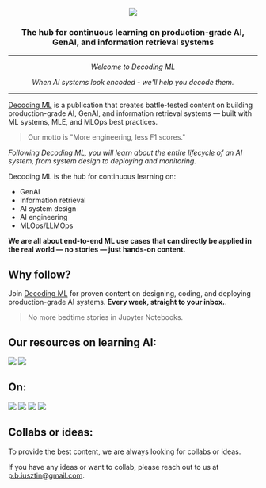 <p align="center"><img src="https://github.com/DecodingML/.github/blob/main/media/banner.png?raw=true"></p>

<div align="center">
  <h3>The hub for continuous learning on production-grade AI, GenAI, and information retrieval systems</h3>
</div>

----

<p align="center"><i>Welcome to Decoding ML</i></p>

<p align="center"><i>When AI systems look encoded - we'll help you decode them.</i></p>

----

[Decoding ML](https://decodingml.substack.com/) is a publication that creates battle-tested content on building production-grade AI, GenAI, and information retrieval systems — built with ML systems, MLE, and MLOps best practices.

> Our motto is "More engineering, less F1 scores."

*Following Decoding ML, you will learn about the entire lifecycle of an AI system, from system design to deploying and monitoring.*

Decoding ML is the hub for continuous learning on:

- GenAI
- Information retrieval
- AI system design
- AI engineering
- MLOps/LLMOps

**We are all about end-to-end ML use cases that can directly be applied in the real world — no stories — just hands-on content.**

## Why follow?

Join [Decoding ML](https://decodingml.substack.com/) for proven content on designing, coding, and deploying production-grade AI systems. **Every week, straight to your inbox.**.

> No more bedtime stories in Jupyter Notebooks.

## Our resources on learning AI:

[![](https://img.shields.io/static/v1?label&logo=substack&message=Courses&style=for-the-badge&color=black)](https://decodingml.substack.com/p/master-production-ai-with-our-end)
[![](https://img.shields.io/static/v1?label&logo=substack&message=Perks&style=for-the-badge&color=black)](https://decodingml.substack.com/p/perks-exclusive-discounts-on-our)

## On:

[![](https://img.shields.io/static/v1?label&logo=substack&message=Newsletter&style=for-the-badge&color=black)](https://decodingml.substack.com/)
[![](https://img.shields.io/static/v1?label&logo=substack&message=Blog&style=for-the-badge&color=black)](https://decodingml.substack.com/)
[![](https://img.shields.io/static/v1?label&logo=linkedin&message=linkedin&style=for-the-badge&color=black)](https://www.linkedin.com/in/pauliusztin/)
[![](https://img.shields.io/static/v1?label&logo=x&message=Twitter&style=for-the-badge&color=black)](https://x.com/iusztinpaul)

## Collabs or ideas:

To provide the best content, we are always looking for collabs or ideas.

If you have any ideas or want to collab, please reach out to us at [p.b.iusztin@gmail.com](mailto:p.b.iusztin@gmail.com).
